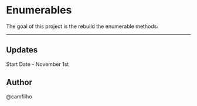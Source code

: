 # Enumerables
The goal of this project is the rebuild the enumerable methods.

***

## Updates
Start Date - November 1st

## Author
@camfilho

